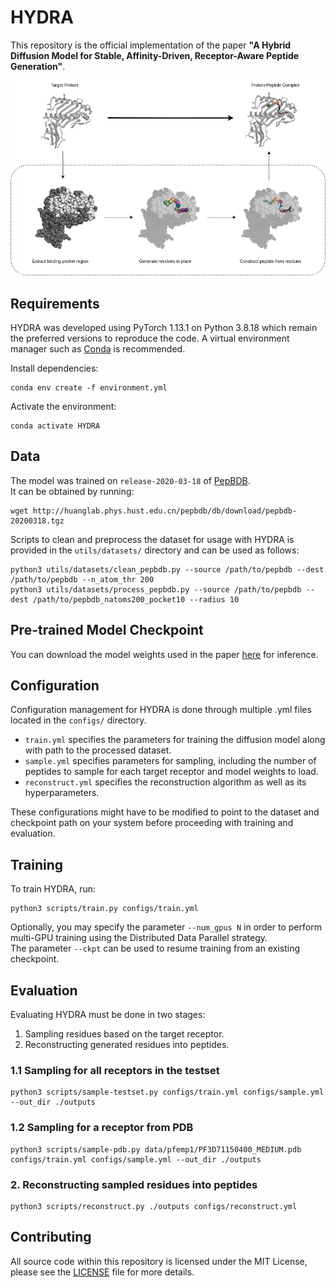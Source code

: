 # HYDRA

This repository is the official implementation of the paper **"A Hybrid Diffusion Model for Stable, Affinity-Driven, Receptor-Aware Peptide Generation"**.

<p align="center">
  <img src="assets/flow.png">
</p>

## Requirements

HYDRA was developed using PyTorch 1.13.1 on Python 3.8.18 which remain the preferred versions to reproduce the code. A virtual environment manager such as [Conda](https://conda.io/projects/conda/en/latest/user-guide/getting-started.html) is recommended.

Install dependencies:
```setup
conda env create -f environment.yml
```

Activate the environment:
```setup
conda activate HYDRA
```

## Data

The model was trained on `release-2020-03-18` of [PepBDB](http://huanglab.phys.hust.edu.cn/pepbdb/db/download/).  
It can be obtained by running:
```
wget http://huanglab.phys.hust.edu.cn/pepbdb/db/download/pepbdb-20200318.tgz
```

Scripts to clean and preprocess the dataset for usage with HYDRA is provided in the `utils/datasets/` directory and can be used as follows:
```
python3 utils/datasets/clean_pepbdb.py --source /path/to/pepbdb --dest /path/to/pepbdb --n_atom_thr 200
python3 utils/datasets/process_pepbdb.py --source /path/to/pepbdb --dest /path/to/pepbdb_natoms200_pocket10 --radius 10
```

## Pre-trained Model Checkpoint

You can download the model weights used in the paper [here](https://drive.google.com/drive/folders/1paFyU48Rn5DHEkmc9xUrPAvtHVfcXik5) for inference.

## Configuration

Configuration management for HYDRA is done through multiple .yml files located in the `configs/` directory.  
- `train.yml` specifies the parameters for training the diffusion model along with path to the processed dataset.
- `sample.yml` specifies parameters for sampling, including the number of peptides to sample for each target receptor and model weights to load.
- `reconstruct.yml` specifies the reconstruction algorithm as well as its hyperparameters.

These configurations might have to be modified to point to the dataset and checkpoint path on your system before proceeding with training and evaluation.

## Training

To train HYDRA, run:

```train
python3 scripts/train.py configs/train.yml
```

Optionally, you may specify the parameter `--num_gpus N` in order to perform multi-GPU training using the Distributed Data Parallel strategy.  
The parameter `--ckpt` can be used to resume training from an existing checkpoint.

## Evaluation

Evaluating HYDRA must be done in two stages: 
1. Sampling residues based on the target receptor.
2. Reconstructing generated residues into peptides.

### 1.1 Sampling for all receptors in the testset

```eval
python3 scripts/sample-testset.py configs/train.yml configs/sample.yml --out_dir ./outputs
```

### 1.2 Sampling for a receptor from PDB

```eval
python3 scripts/sample-pdb.py data/pfemp1/PF3D71150400_MEDIUM.pdb configs/train.yml configs/sample.yml --out_dir ./outputs
```

### 2. Reconstructing sampled residues into peptides
```eval
python3 scripts/reconstruct.py ./outputs configs/reconstruct.yml
```

## Contributing
All source code within this repository is licensed under the MIT License, please see the [LICENSE](LICENSE) file for more details.
